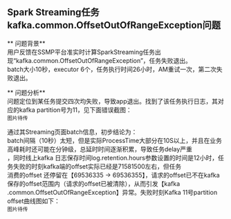 ## Spark Streaming任务kafka.common.OffsetOutOfRangeException问题  

** 问题背景**  
用户反馈在SSMP平台准实时计算SparkStreaming任务出现“kafka.common.OffsetOutOfRangeException”，任务失败退出。  
batch大小10秒，executor 6个，任务执行时间26小时，AM重试一次，第二次失败退出。

** 问题分析**  
问题定位到某任务提交四次均失败，导致app退出。找到了该任务执行日志，其对应的kafka partition号为11，见下面错误截图：  
`图片待传`  

通过其Streaming页面batch信息，初步结论为：  
batch间隔（10秒）太短，但是实际ProcessTime大部分在10S以上，并且在业务高峰耗时还可能在分钟级，总延时时间逐渐积累，导致任务delay严重  
，同时线上kafka 日志保存时间log.retention.hours参数设置的时间是12小时，任务失败的时刻kafka端的offset实际已经是71581500左右，但任务  
消费的offset 还停留在【69536335 -> 69536355】，请求的offset已不在kafka保存的offset范围内（请求的offset已被清除），从而引发【kafka  
.common.OffsetOutOfRangeException】异常。失败时刻Kafka 11号partition offset曲线图如下：  
`图片待传`  

